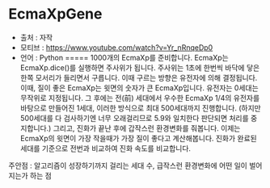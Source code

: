 EcmaXpGene
=====
* 출처 : 자작
* 모티브 : https://www.youtube.com/watch?v=Yr_nRnqeDp0
* 언어 : Python 
=====
1000개의 EcmaXp를 준비합니다.
EcmaXp는 EcmaXp.dice()를 실행하면 주사위가 됩니다.
주사위는 1초에 한번씩 바닥에 닿은 한쪽 모서리가 들리면서 구릅니다. 이때 구르는 방향은 유전자에 의해 결정됩니다.
이때, 질이 좋은 EcmaXp는 윗면의 숫자가 큰 EcmaXp입니다.
유전자는 0세대는 무작위로 지정됩니다.
그 후에는 전(前) 세대에서 우수한 EcmaXp 1/4의 유전자를 바탕으로 만들어진 1세대, 이러한 방식으로 최대 500세대까지 진행합니다.
(하지만 500세대를 다 검사하기엔 너무 오래걸리므로 5.9와 일치한다 판단되면 처리를 중지합니다.)
그리고, 진화가 끝난 후에 갑작스런 환경변화를 줘봅니다. 이제는 EcmaXp의 윗면이 가장 작을때가 가장 질이 좋다고 계산해봅니다.
진화가 완료된 세대를 기준으로 전번과 비교하여 진화 속도를 비교합니다.

주안점 : 알고리즘이 성장하기까지 걸리는 세대 수, 급작스런 환경변화에 어떤 일이 벌어지는가 하는 점